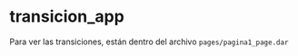 # transicion_app

Para ver las transiciones, están dentro del archivo ```pages/pagina1_page.dar```

